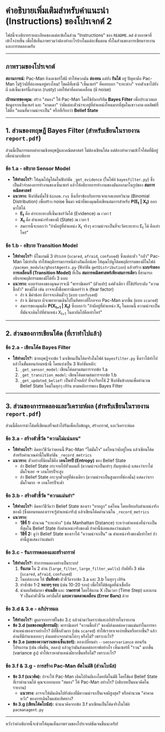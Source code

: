 # คำอธิบายเพิ่มเติมสำหรับคำแนะนำ (Instructions) ของโปรเจกต์ 2

ไฟล์นี้จะอธิบายรายละเอียดของแต่ละข้อในส่วน "Instructions" ของ `README.md` ด้วยภาษาที่เข้าใจง่ายขึ้น เพื่อให้เห็นภาพรวมว่าต้องทำอะไรบ้างในแต่ละขั้นตอน ทั้งในส่วนของการเขียนรายงานและการทดลองครับ

---

## ภาพรวมของโปรเจกต์

**สถานการณ์:** Pac-Man ยิงเลเซอร์ใส่ผี ทำให้พวกมัน **ล่องหน** แต่ยัง **กินได้** อยู่ ปัญหาคือ Pac-Man ไม่รู้ว่าผีที่ล่องหนอยู่ตรงไหน! โชคดีที่เขามี "เซ็นเซอร์" ที่คอยบอก "ระยะห่าง" จากตัวเขาไปยังผี แต่เซ็นเซอร์นี้เก่ามาก (rusty) เลยให้ค่าที่คลาดเคลื่อน (มี noise)

**เป้าหมายของคุณ:** สร้าง "สมอง" ให้ Pac-Man โดยใช้อัลกอริทึม **Bayes Filter** เพื่อประมวลผลข้อมูลจากเซ็นเซอร์ และ "คาดเดา" ว่าผีแต่ละตัวน่าจะอยู่ที่ตำแหน่งไหนมากที่สุดในเขาวงกต ผลลัพธ์ที่ได้คือ "แผนที่ความน่าจะเป็น" หรือที่เรียกว่า **Belief State**

---

## 1. ส่วนของทฤษฎี Bayes Filter (สำหรับเขียนในรายงาน `report.pdf`)

ส่วนนี้เป็นการตอบคำถามเชิงทฤษฎีและคณิตศาสตร์ ไม่ต้องเขียนโค้ด แต่ต้องทำความเข้าใจโค้ดที่มีอยู่เพื่อนำมาอธิบาย

### ข้อ 1.a - อธิบาย Sensor Model

*   **ให้ทำอะไร?:** ให้คุณไปดูโค้ดในฟังก์ชัน `_get_evidence` (ในไฟล์ `bayesfilter.py`) ซึ่งเป็นตัวจำลองการทำงานของเซ็นเซอร์ แล้วให้อธิบายการทำงานของมันออกมาในรูปของ **สมการคณิตศาสตร์**
*   **แนวทาง:** ฟังก์ชันนั้นใช้ `binom.rvs` ซึ่งเกี่ยวข้องกับการแจกแจงแบบทวินาม (Binomial Distribution) เพื่อสร้าง noise ขึ้นมา หน้าที่ของคุณคือเขียนสมการสำหรับ **P(E<sub>t</sub> | X<sub>t</sub>)** ออกมาให้ได้
    *   **E<sub>t</sub>** คือ ค่าระยะทางที่เซ็นเซอร์วัดได้ (Evidence) ณ เวลา t
    *   **X<sub>t</sub>** คือ ตำแหน่งจริงของผี (State) ณ เวลา t
    *   สมการนี้จะบอกว่า "ถ้าผีอยู่ที่ตำแหน่ง X<sub>t</sub> จริงๆ ความน่าจะเป็นที่จะวัดระยะทาง E<sub>t</sub> ได้ คือเท่าไหร่"

### ข้อ 1.b - อธิบาย Transition Model

*   **ให้ทำอะไร?:** ผีในเกมมี 3 ประเภท (`scared`, `afraid`, `confused`) ซึ่งแต่ละตัว "กลัว" Pac-Man ไม่เท่ากัน ทำให้พฤติกรรมการหนีต่างกันเล็กน้อย ให้คุณไปดูโค้ดพฤติกรรมของผีในไฟล์ `/pacman_module/ghostAgents.py` (ฟังก์ชัน `getDistribution`) แล้วสร้าง **แบบจำลองการเคลื่อนที่ (Transition Model)** ที่เป็น **สมการคณิตศาสตร์เพียงสมการเดียว** ที่สามารถอธิบายพฤติกรรมของผีได้ทั้ง 3 แบบ
*   **แนวทาง:** แบบจำลองของคุณควรจะมี "พารามิเตอร์" (ตัวแปร) แค่ตัวเดียว ที่ใช้ปรับระดับ "ความขี้กลัว" ของผีได้ เช่น อาจจะตั้งชื่อพารามิเตอร์ว่า `k` (fear factor)
    *   ถ้า `k` มีค่าน้อย ผีอาจจะเดินมั่วๆ (แบบ `confused`)
    *   ถ้า `k` มีค่ามาก ผีจะพยายามเดินไปในทิศทางที่ไกลจาก Pac-Man มากขึ้น (แบบ `scared`)
    *   สมการของคุณคือ **P(X<sub>t+1</sub> | X<sub>t</sub>)** ซึ่งบอกว่า "ถ้าผีอยู่ที่ตำแหน่ง X<sub>t</sub> ในตอนนี้ ความน่าจะเป็นที่มันจะเดินไปที่ตำแหน่ง X<sub>t+1</sub> ในตาถัดไปคือเท่าไหร่"

---

## 2. ส่วนของการเขียนโค้ด (ที่เราทำไปแล้ว)

### ข้อ 2.a - เขียนโค้ด Bayes Filter

*   **ให้ทำอะไร?:** นำทฤษฎีจากข้อ 1 มาเขียนเป็นโค้ดจริงในไฟล์ `bayesfilter.py` ซึ่งเราได้ทำไปแล้วในขั้นตอนก่อนหน้านี้ โดยแบ่งเป็น 3 ฟังก์ชันหลัก:
    1.  `_get_sensor_model`: เขียนโค้ดตามสมการจากข้อ 1.a
    2.  `_get_transition_model`: เขียนโค้ดตามสมการจากข้อ 1.b
    3.  `_get_updated_belief`: เป็นหัวใจหลัก! ที่จะเรียกใช้ 2 ฟังก์ชันข้างบนเพื่อคำนวณ Belief State ใหม่ในทุกๆ เทิร์น ตามหลักการของ Bayes Filter

---

## 3. ส่วนของการทดลองและวิเคราะห์ผล (สำหรับเขียนในรายงาน `report.pdf`)

ส่วนนี้คือการนำโค้ดที่เขียนเสร็จแล้วไปรันเพื่อเก็บข้อมูล, สร้างกราฟ, และวิเคราะห์ผล

### ข้อ 3.a - สร้างตัวชี้วัด "ความไม่แน่นอน"

*   **ให้ทำอะไร?:** คิดหาวิธีวัดว่าตอนนี้ Pac-Man "ไม่มั่นใจ" แค่ไหนว่าผีอยู่ไหน แล้วเขียนโค้ดสำหรับคำนวณค่านี้ในฟังก์ชัน `_record_metrics`
*   **แนวทาง:** ตัวอย่างที่นิยมใช้คือ **เอนโทรปี (Entropy)** ของ Belief State
    *   ถ้า Belief State กระจายไปทั่วแผนที่ (ความน่าจะเป็นเท่าๆ กันทุกช่อง) แสดงว่าเราไม่มั่นใจเลย -> เอนโทรปีจะสูง
    *   ถ้า Belief State กระจุกตัวอยู่ที่ช่องเดียว (ความน่าจะเป็นสูงมากที่ช่องนั้น) แสดงว่าเรามั่นใจมาก -> เอนโทรปีจะต่ำ

### ข้อ 3.b - สร้างตัวชี้วัด "ความแม่นยำ"

*   **ให้ทำอะไร?:** คิดหาวิธีวัดว่า Belief State ของเรา "ทายถูก" แค่ไหน โดยเทียบกับตำแหน่งจริงของผี (ซึ่งตอนทดลองเราจะรู้ตำแหน่งจริง) แล้วเขียนโค้ดคำนวณใน `_record_metrics`
*   **แนวทาง:**
    *   **วิธีที่ 1:** คำนวณ "ระยะห่าง" (เช่น Manhattan Distance) ระหว่างตำแหน่งที่น่าจะเป็นที่สุดใน Belief State กับตำแหน่งจริงของผี ถ้าค่านี้น้อยแสดงว่าแม่นยำ
    *   **วิธีที่ 2:** ดูว่า Belief State ของเราให้ "ความน่าจะเป็น" ณ ตำแหน่งจริงของผีเท่าไหร่ ถ้าค่านี้สูงแสดงว่าแม่นยำ

### ข้อ 3.c - รันการทดลองและสร้างกราฟ

*   **ให้ทำอะไร?:** ทำการทดลองอย่างเป็นระบบ!
    1.  **รันเกม** ใน 2 ด่าน (`large_filter`, `large_filter_walls`) กับผีทั้ง 3 ชนิด (`scared`, `afraid`, `confused`)
    2.  ในแต่ละเกม ให้ **บันทึกค่า** ตัวชี้วัดจากข้อ 3.a และ 3.b ในทุกๆ เทิร์น
    3.  ทำซ้ำข้อ 1-2 **หลายๆ รอบ** (เช่น 10-20 รอบ) เพื่อให้ได้ข้อมูลที่น่าเชื่อถือ
    4.  นำผลลัพธ์มาหา **ค่าเฉลี่ย** และ **วาดกราฟ** โดยให้แกน X เป็นเวลา (Time Step) และแกน Y เป็นค่าตัวชี้วัด อย่าลืมใส่ **แถบความคลาดเคลื่อน (Error Bars)** ด้วย

### ข้อ 3.d & 3.e - อภิปรายผล

*   **ให้ทำอะไร?:** ดูผลจากกราฟในข้อ 3.c แล้วนำมาวิเคราะห์และอภิปรายในรายงาน
*   **ข้อ 3.d (ผลของพฤติกรรมผี):** พารามิเตอร์ "ความขี้กลัว" ของผีส่งผลต่อความแม่นยำในการหาตำแหน่งของเราอย่างไร? ผีที่ขี้กลัวมาก (เช่น `scared`) ทำให้เราหาเจอง่ายขึ้นหรือยากขึ้น? แล้วด่านที่มีกำแพงเยอะๆ ส่งผลต่างจากด่านโล่งๆ หรือไม่? เพราะอะไร?
*   **ข้อ 3.e (ผลของความรวนของเซ็นเซอร์):** ลองเปลี่ยนค่า `--sensorvariance` ตอนรันโปรแกรม (เช่น เพิ่มขึ้น, ลดลง) แล้วดูว่ามันส่งผลต่อกราฟอย่างไร เซ็นเซอร์ที่ "รวน" มากขึ้น (variance สูง) ทำให้เราหาตำแหน่งผียากขึ้นหรือไม่? เพราะอะไร?

### ข้อ 3.f & 3.g - การสร้าง Pac-Man อัตโนมัติ (ส่วนโบนัส)

*   **ข้อ 3.f (แนวคิด):** ถ้าจะให้ Pac-Man เดินไปกินผีเองโดยอัตโนมัติ โดยใช้แค่ Belief State ที่เราคำนวณได้ คุณจะออกแบบ "สมอง" ให้ Pac-Man อย่างไร? (อธิบายเป็นแนวคิดในรายงาน)
    *   **แนวทาง:** อาจจะให้มันเดินไปยังช่องที่มีความน่าจะเป็นเจอผีสูงสุด? หรือคำนวณ "ค่าคาดหวัง" ของการเดินในแต่ละทิศทาง?
*   **ข้อ 3.g (เขียนโค้ดโบนัส):** นำแนวคิดจากข้อ 3.f มาเขียนเป็นโค้ดจริงในไฟล์ `pacmanagent.py`

---

หวังว่าคำอธิบายนี้จะช่วยให้คุณเห็นภาพรวมของโปรเจกต์ชัดเจนขึ้นนะครับ!